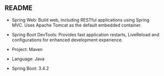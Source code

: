 ## README 
* Spring Web: Build web, including RESTful applications using Spring MVC. Uses Apache Tomcat as the default embedded container.


* Spring Boot DevTools: Provides fast application restarts, LiveReload and configurations for enhanced development experience.


* Project: Maven


* Language: Java


* Spring Boot: 3.4.2
